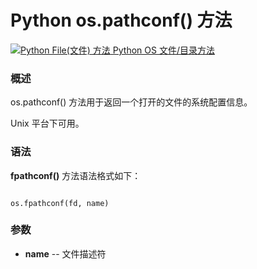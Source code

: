 Python os.pathconf() 方法
=======================

 [![Python File(文件) 方法](../images/up.gif)
 Python OS 文件/目录方法](os-file-methods.html)


  ### 概述

 os.pathconf() 方法用于返回一个打开的文件的系统配置信息。

 Unix 平台下可用。

 ### 语法

 **fpathconf()** 方法语法格式如下：


```

os.fpathconf(fd, name)

```

 ### 参数

  * **name** -- 文件描述符
